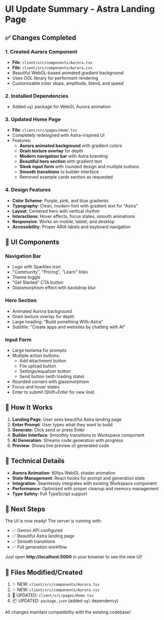 # UI Update Summary - Astra Landing Page

## ✅ Changes Completed

### 1. **Created Aurora Component**
   - **File**: `client/src/components/Aurora.tsx`
   - **File**: `client/src/components/Aurora.css`
   - Beautiful WebGL-based animated gradient background
   - Uses OGL library for performant rendering
   - Customizable color stops, amplitude, blend, and speed

### 2. **Installed Dependencies**
   - Added `ogl` package for WebGL Aurora animation

### 3. **Updated Home Page**
   - **File**: `client/src/pages/Home.tsx`
   - Completely redesigned with Astra-inspired UI
   - Features:
     - **Aurora animated background** with gradient colors
     - **Grain texture overlay** for depth
     - **Modern navigation bar** with Astra branding
     - **Beautiful hero section** with gradient text
     - **Sleek input form** with rounded design and multiple buttons
     - **Smooth transitions** to builder interface
     - Removed example cards section as requested

### 4. **Design Features**
   - **Color Scheme**: Purple, pink, and blue gradients
   - **Typography**: Clean, modern font with gradient text for "Astra"
   - **Layout**: Centered hero with vertical rhythm
   - **Interactions**: Hover effects, focus states, smooth animations
   - **Responsive**: Works on mobile, tablet, and desktop
   - **Accessibility**: Proper ARIA labels and keyboard navigation

## 🎨 UI Components

### Navigation Bar
- Logo with Sparkles icon
- "Community", "Pricing", "Learn" links
- Theme toggle
- "Get Started" CTA button
- Glassmorphism effect with backdrop blur

### Hero Section
- Animated Aurora background
- Grain texture overlay for depth
- Large heading: "Build something With-Astra"
- Subtitle: "Create apps and websites by chatting with AI"

### Input Form
- Large textarea for prompts
- Multiple action buttons:
  - Add attachment button
  - File upload button
  - Settings/equalizer button
  - Send button (with loading state)
- Rounded corners with glassmorphism
- Focus and hover states
- Enter to submit (Shift+Enter for new line)

## 🚀 How It Works

1. **Landing Page**: User sees beautiful Astra landing page
2. **Enter Prompt**: User types what they want to build
3. **Generate**: Click send or press Enter
4. **Builder Interface**: Smoothly transitions to Workspace component
5. **AI Generation**: Streams code generation with progress
6. **Preview**: Shows live preview of generated code

## 📝 Technical Details

- **Aurora Animation**: 60fps WebGL shader animation
- **State Management**: React hooks for prompt and generation state
- **Integration**: Seamlessly integrates with existing Workspace component
- **Performance**: Optimized with proper cleanup and memory management
- **Type Safety**: Full TypeScript support

## 🎯 Next Steps

The UI is now ready! The server is running with:
- ✅ Gemini API configured
- ✅ Beautiful Astra landing page
- ✅ Smooth transitions
- ✅ Full generation workflow

Just open **http://localhost:5000** in your browser to see the new UI!

## 🔧 Files Modified/Created

1. ✨ NEW: `client/src/components/Aurora.tsx`
2. ✨ NEW: `client/src/components/Aurora.css`
3. 📝 UPDATED: `client/src/pages/Home.tsx`
4. 📦 UPDATED: `package.json` (added `ogl` dependency)

All changes maintain compatibility with the existing codebase!

